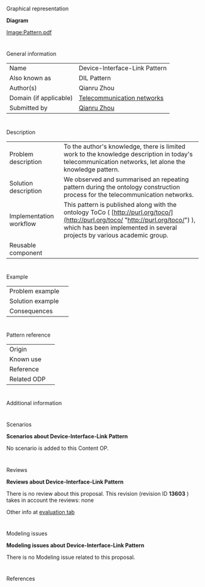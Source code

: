 # 

 Graphical representation



__Diagram__ 





[Image:Pattern.pdf](../Image/Pattern.pdf.md "Image:Pattern.pdf") 





# 

 General information




|  |  |
| --- | --- |
|  Name  |  Device-Interface-Link Pattern  |
|  Also known as  |  DIL Pattern  |
|  Author(s)  |  Qianru Zhou  |
|  Domain (if applicable)  | [Telecommunication networks](http://ontologydesignpatterns.org/wiki/index.php?title=Community:Telecommunication_networks&action=edit&redlink=1 "Community:Telecommunication networks (not yet written)")  |
|  Submitted by  | [Qianru Zhou](http://ontologydesignpatterns.org/wiki/index.php?title=User:Qianru_Zhou&action=edit&redlink=1 "User:Qianru Zhou (not yet written)")  |



  





# 

 Description




|  |  |
| --- | --- |
|  Problem description  |  To the author's knowledge, there is limited work to the knowledge description in today's telecommunication networks, let alone the knowledge pattern.  |
|  Solution description  |  We observed and summarised an repeating pattern during the ontology construction process for the telecommunication networks.  |
|  Implementation workflow  |  This pattern is published along with the ontology ToCo ( [http://purl.org/toco/](http://purl.org/toco/ "http://purl.org/toco/")  ), which has been implemented in several projects by various academic group.  |
|  Reusable component  |  |



  





# 

 Example




|  |  |
| --- | --- |
|  Problem example  |  |
|  Solution example  |  |
|  Consequences  |  |



  





# 

 Pattern reference




|  |  |
| --- | --- |
|  Origin  |  |
|  Known use  |  |
|  Reference  |  |
|  Related ODP  |  |



# 

 Additional information



# 

 Scenarios




__Scenarios about Device-Interface-Link Pattern__ 


 No scenario is added to this Content OP.
 




# 

 Reviews




__Reviews about Device-Interface-Link Pattern__ 


 There is no review about this proposal.
This revision (revision ID
 __13603__ 
 ) takes in account the reviews: none
 



 Other info at
 [evaluation tab](http://ontologydesignpatterns.org/wiki/index.php?title=Submissions:Device-Interface-Link_Pattern&action=evaluation "http://ontologydesignpatterns.org/wiki/index.php?title=Submissions:Device-Interface-Link_Pattern&action=evaluation") 





  





# 

 Modeling issues




__Modeling issues about Device-Interface-Link Pattern__ 


 There is no Modeling issue related to this proposal.
 




  





# 

 References